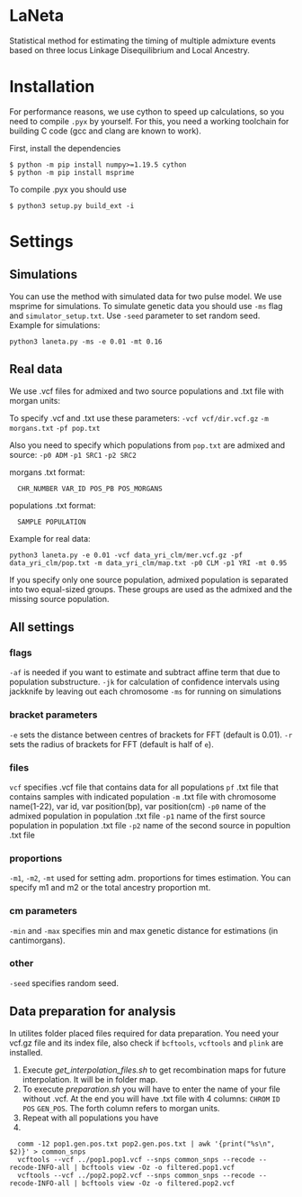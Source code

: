 # LaNeta
Statistical method for estimating the timing of multiple admixture events based on three locus Linkage Disequilibrium and Local Ancestry.


# Installation

For performance reasons, we use cython to speed up calculations, so you need
to compile `.pyx` by yourself. For this, you need a working toolchain for building C
code (gcc and clang are known to work).

First, install the dependencies

```
$ python -m pip install numpy>=1.19.5 cython
$ python -m pip install msprime
```

To compile .pyx you should use

```
$ python3 setup.py build_ext -i
```

# Settings
## Simulations


You can use the method with simulated data for two pulse model. We use msprime for simulations.
To simulate genetic data you should use `-ms` flag and `simulator_setup.txt`. Use `-seed` parameter to set random seed.
Example for simulations:
```
python3 laneta.py -ms -e 0.01 -mt 0.16
```

## Real data
We use .vcf files for admixed and two source populations and .txt file with morgan units:

To specify .vcf  and .txt use these parameters:
`-vcf vcf/dir.vcf.gz`
`-m morgans.txt`
`-pf pop.txt`

Also you need to specify which populations from `pop.txt` are admixed and source:
`-p0 ADM`
`-p1 SRC1`
`-p2 SRC2`

morgans .txt format:
```
  CHR_NUMBER VAR_ID POS_PB POS_MORGANS
```

populations .txt format:
```
  SAMPLE POPULATION
```

Example for real data:
```
python3 laneta.py -e 0.01 -vcf data_yri_clm/mer.vcf.gz -pf data_yri_clm/pop.txt -m data_yri_clm/map.txt -p0 CLM -p1 YRI -mt 0.95
```
If you specify only one source population, admixed population is separated into two equal-sized groups. These groups are used as the admixed and the missing source population.


## All settings
### flags
`-af` is needed if you want to estimate and subtract affine term that due to population substructure.
`-jk` for calculation of confidence intervals using jackknife by leaving out each chromosome
`-ms` for running on simulations
### bracket parameters
`-e` sets the distance between centres of brackets for FFT (default is 0.01).
`-r` sets the radius of brackets for FFT (default is half of `e`).
### files
`vcf` specifies .vcf file that contains data for all populations
`pf` .txt file that contains samples with indicated population
`-m` .txt file with chromosome name(1-22), var id, var position(bp), var position(cm)
`-p0` name of the admixed population in population .txt file
`-p1` name of the first source population in population .txt file
`-p2` name of the second source in popultion .txt file
### proportions
`-m1`, `-m2`, `-mt` used for setting adm. proportions for times estimation. You can specify m1 and m2 or the total ancestry proportion mt.
### cm parameters
`-min` and `-max` specifies min and max genetic distance for estimations (in cantimorgans).
### other
`-seed` specifies random seed.



## Data preparation for analysis

In utilites folder placed files required for data preparation. You need your vcf.gz file and its index file, also check if `bcftools`, `vcftools` and `plink` are installed.

1. Execute *get_interpolation_files.sh* to get recombination maps for future interpolation. It will be in folder map.
2. To execute *preparation.sh* you will have to enter the name of your file without .vcf. At the end you will have .txt file with 4 columns: `CHROM` `ID` `POS` `GEN_POS`. The forth column refers to morgan units.
3. Repeat with all populations you have
4.
```
  comm -12 pop1.gen.pos.txt pop2.gen.pos.txt | awk '{print("%s\n", $2)}' > common_snps
  vcftools --vcf ../pop1.pop1.vcf --snps common_snps --recode --recode-INFO-all | bcftools view -Oz -o filtered.pop1.vcf
  vcftools --vcf ../pop2.pop2.vcf --snps common_snps --recode --recode-INFO-all | bcftools view -Oz -o filtered.pop2.vcf
 ```
